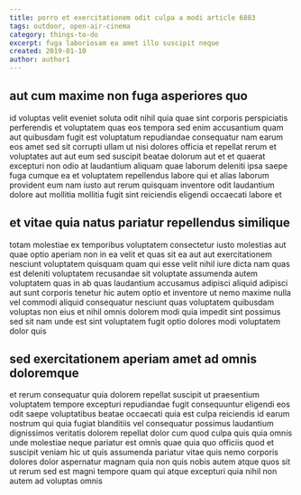 ```yaml
---
title: porro et exercitationem odit culpa a modi article 6883
tags: outdoor, open-air-cinema
category: things-to-do
excerpt: fuga laboriosam ea amet illo suscipit neque
created: 2019-01-10
author: author1
---
```


## aut cum maxime non fuga asperiores quo

id voluptas velit eveniet soluta odit nihil quia quae sint corporis perspiciatis perferendis et voluptatem quas eos tempora sed enim accusantium quam aut quibusdam fugit est voluptatum repudiandae consequatur nam earum eos amet sed sit corrupti ullam ut nisi dolores officia et repellat rerum et voluptates aut aut eum sed suscipit beatae dolorum aut et et quaerat excepturi non odio at laudantium aliquam quae laborum deleniti ipsa saepe fuga cumque ea et voluptatem repellendus labore qui et alias laborum provident eum nam iusto aut rerum quisquam inventore odit laudantium dolore aut mollitia mollitia fugit sint reiciendis eligendi occaecati labore et

## et vitae quia natus pariatur repellendus similique

totam molestiae ex temporibus voluptatem consectetur iusto molestias aut quae optio aperiam non in ea velit et quas sit ea aut aut exercitationem nesciunt voluptatem quisquam quam qui esse velit nihil iure dicta nam quas est deleniti voluptatem recusandae sit voluptate assumenda autem voluptatem quas in ab quas laudantium accusamus adipisci aliquid adipisci aut sunt corporis tenetur hic autem optio et inventore ut nemo maxime nulla vel commodi aliquid consequatur nesciunt quas voluptatem quibusdam voluptas non eius et nihil omnis dolorem modi quia impedit sint possimus sed sit nam unde est sint voluptatem fugit optio dolores modi voluptatem dolor quis

## sed exercitationem aperiam amet ad omnis doloremque

et rerum consequatur quia dolorem repellat suscipit ut praesentium voluptatem tempore excepturi repudiandae fugit consequuntur eligendi eos odit saepe voluptatibus beatae occaecati quia est culpa reiciendis id earum nostrum qui quia fugiat blanditiis vel consequatur possimus laudantium dignissimos veritatis dolorem repellat dolor cum quod culpa quis quia omnis unde molestiae neque pariatur est omnis quae quia quo officiis quod et suscipit veniam hic ut quis assumenda pariatur vitae quis nemo corporis dolores dolor aspernatur magnam quia non quis nobis autem atque quos sit ut rerum sed est magni tempore quam qui atque excepturi quia nihil non autem ad voluptas omnis
